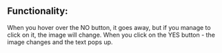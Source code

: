 ## Functionality: 
When you hover over the NO button, it goes away, but if you manage to click on it, the image will change. 
When you click on the YES button - the image changes and the text pops up.

